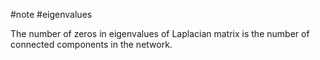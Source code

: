 #note #eigenvalues

The number of zeros in eigenvalues of Laplacian matrix is the number of connected components in the network.